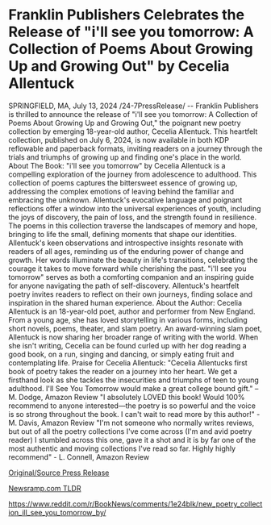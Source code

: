 # Franklin Publishers Celebrates the Release of "i'll see you tomorrow: A Collection of Poems About Growing Up and Growing Out" by Cecelia Allentuck

SPRINGFIELD, MA, July 13, 2024 /24-7PressRelease/ -- Franklin Publishers is thrilled to announce the release of "i'll see you tomorrow: A Collection of Poems About Growing Up and Growing Out," the poignant new poetry collection by emerging 18-year-old author, Cecelia Allentuck. This heartfelt collection, published on July 6, 2024, is now available in both KDP reflowable and paperback formats, inviting readers on a journey through the trials and triumphs of growing up and finding one's place in the world.  About The Book: "i'll see you tomorrow" by Cecelia Allentuck is a compelling exploration of the journey from adolescence to adulthood. This collection of poems captures the bittersweet essence of growing up, addressing the complex emotions of leaving behind the familiar and embracing the unknown. Allentuck's evocative language and poignant reflections offer a window into the universal experiences of youth, including the joys of discovery, the pain of loss, and the strength found in resilience.  The poems in this collection traverse the landscapes of memory and hope, bringing to life the small, defining moments that shape our identities. Allentuck's keen observations and introspective insights resonate with readers of all ages, reminding us of the enduring power of change and growth. Her words illuminate the beauty in life's transitions, celebrating the courage it takes to move forward while cherishing the past.  "i'll see you tomorrow" serves as both a comforting companion and an inspiring guide for anyone navigating the path of self-discovery. Allentuck's heartfelt poetry invites readers to reflect on their own journeys, finding solace and inspiration in the shared human experience.  About the Author: Cecelia Allentuck is an 18-year-old poet, author and performer from New England. From a young age, she has loved storytelling in various forms, including short novels, poems, theater, and slam poetry. An award-winning slam poet, Allentuck is now sharing her broader range of writing with the world. When she isn't writing, Cecelia can be found curled up with her dog reading a good book, on a run, singing and dancing, or simply eating fruit and contemplating life.  Praise for Cecelia Allentuck: "Cecelia Allentucks first book of poetry takes the reader on a journey into her heart. We get a firsthand look as she tackles the insecurities and triumphs of teen to young adulthood. I'll See You Tomorrow would make a great college bound gift."  – M. Dodge, Amazon Review  "I absolutely LOVED this book! Would 100% recommend to anyone interested—the poetry is so powerful and the voice is so strong throughout the book. I can't wait to read more by this author!" - M. Davis, Amazon Review  "I'm not someone who normally writes reviews, but out of all the poetry collections I've come across (I'm and avid poetry reader) I stumbled across this one, gave it a shot and it is by far one of the most authentic and moving collections I've read so far. Highly highly recommend" - L. Connell, Amazon Review 

[Original/Source Press Release](https://www.24-7pressrelease.com/press-release/512515/franklin-publishers-celebrates-the-release-of-ill-see-you-tomorrow-a-collection-of-poems-about-growing-up-and-growing-out-by-cecelia-allentuck)
                    

[Newsramp.com TLDR](None) 

https://www.reddit.com/r/BookNews/comments/1e24blk/new_poetry_collection_ill_see_you_tomorrow_by/